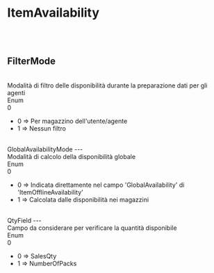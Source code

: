 # ItemAvailability

<br><br> 

FilterMode 
---
<br> Modalità di filtro delle disponibilità durante la preparazione dati per gli agenti <br> 
Enum <br> 
0 <br>
<ul> 
<li>0 => Per magazzino dell'utente/agente</li>
<li>1 => Nessun filtro</li>
</ul><br>
GlobalAvailabilityMode 
---
<br> Modalità di calcolo della disponibilità globale <br> 
Enum <br> 
0 <br>
<ul> 
<li>0 => Indicata direttamente nel campo 'GlobalAvailability' di 'ItemOfflineAvailability'</li>
<li>1 => Calcolata dalle disponibilità nei magazzini</li>
</ul><br>
QtyField 
---
<br> Campo da considerare per verificare la quantità disponibile <br> 
Enum <br> 
0 <br>
<ul> 
<li>0 => SalesQty</li>
<li>1 => NumberOfPacks</li>
</ul><br>

